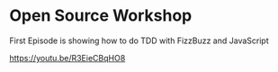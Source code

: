 # Open Source Workshop

First Episode is showing how to do TDD with FizzBuzz and JavaScript

https://youtu.be/R3EieCBqHO8


